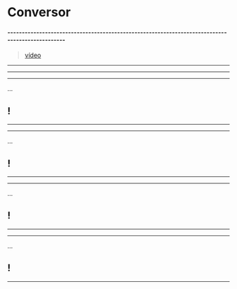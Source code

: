 # Conversor
#### ------------------------------------------------------------------------------------------------

> [vídeo](https://www.youtube.com/watch?v=tbLziJchz48)

----------------------------------------------------------------------------------------------------------------------------------------------------------------------
----------------------------------------------------------------------------------------------------------------------------------------------------------------------
__________________
  

   ...

  !
  ------------------------------------------------------------------------------------------------
----------------------------------------------------------------------------------------------------------------------------------------------------------------------
__________________
  

   ...

  !
  ------------------------------------------------------------------------------------------------
----------------------------------------------------------------------------------------------------------------------------------------------------------------------
__________________
  

   ...

  !
  ------------------------------------------------------------------------------------------------
----------------------------------------------------------------------------------------------------------------------------------------------------------------------
__________________
  

   ...

  !
  ------------------------------------------------------------------------------------------------
----------------------------------------------------------------------------------------------------------------------------------------------------------------------

